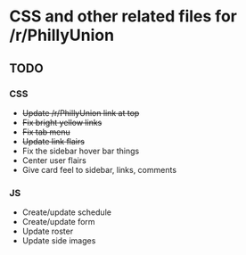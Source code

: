 # CSS and other related files for /r/PhillyUnion

## TODO
### CSS
* ~~Update /r/PhillyUnion link at top~~
* ~~Fix bright yellow links~~
* ~~Fix tab menu~~
* ~~Update link flairs~~
* Fix the sidebar hover bar things
* Center user flairs
* Give card feel to sidebar, links, comments

### JS
* Create/update schedule
* Create/update form
* Update roster
* Update side images
